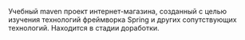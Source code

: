Учебный maven проект интернет-магазина, созданный с целью изучения технологий фреймворка Spring и других сопутствующих технологий. Находится в стадии доработки.
